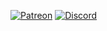[![Patreon][patreon-img]][patreon-url] [![Discord][discord-img]][discord-url]








[patreon-img]: https://img.shields.io/badge/support-patreon-FF424D.svg
[patreon-url]: https://https://www.patreon.com/c/jmcmods/membership
[discord-img]: https://img.shields.io/badge/discord-join-7289DA.svg
[discord-url]: https://discord.gg/V7hHKEZyWm
